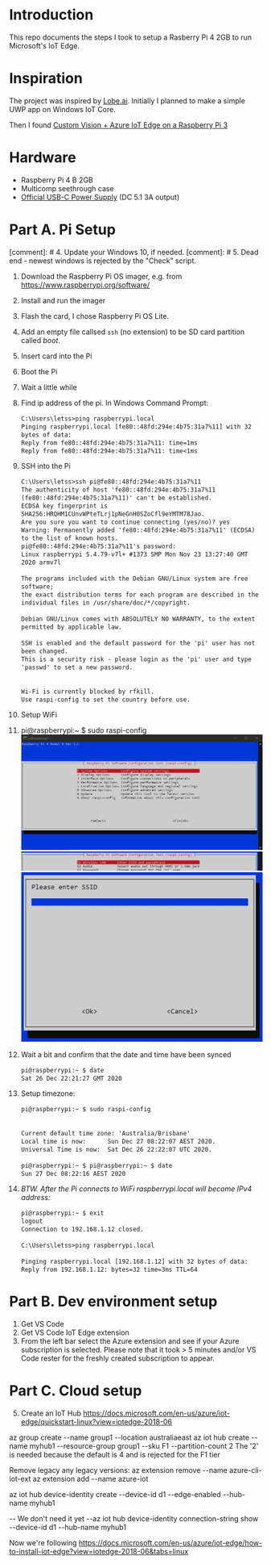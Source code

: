 # Introduction

This repo documents the steps I took to setup a Rasberry Pi 4 2GB to run Microsoft's IoT Edge.

# Inspiration

The project was inspired by [Lobe.ai](https://lobe.ai/). Initially I planned to make a simple UWP app on Windows IoT Core. 

Then I found [Custom Vision + Azure IoT Edge on a Raspberry Pi 3](https://docs.microsoft.com/en-us/azure/iot-edge/how-to-install-iot-edge?view=iotedge-2018-06&tabs=windows)


# Hardware 

* Raspberry Pi 4 B 2GB 
* Multicomp seethrough case
* [Official USB-C Power Supply](https://www.raspberrypi.org/products/type-c-power-supply/) (DC 5.1 3A output)



# Part A. Pi Setup  

[comment]: # 4. Update your Windows 10, if needed. 
[comment]: # 5. Dead end - newest windows is rejected by the "Check" script.

1. Download the Raspberry Pi OS imager, e.g. from https://www.raspberrypi.org/software/   
1. Install and run the imager
1. Flash the card, I chose Raspberry Pi OS Lite.
1. Add an empty file callsed `ssh` (no extension) to be SD card partition called *boot*. 
1. Insert card into the Pi 
1. Boot the Pi
1. Wait a little while 
1. Find ip address of the pi. In Windows Command Prompt: 
   ```
   C:\Users\letss>ping raspberrypi.local
   Pinging raspberrypi.local [fe80::48fd:294e:4b75:31a7%11] with 32 bytes of data:
   Reply from fe80::48fd:294e:4b75:31a7%11: time=1ms
   Reply from fe80::48fd:294e:4b75:31a7%11: time<1ms
   ```
1. SSH into the Pi
   ```
   C:\Users\letss>ssh pi@fe80::48fd:294e:4b75:31a7%11
   The authenticity of host 'fe80::48fd:294e:4b75:31a7%11 (fe80::48fd:294e:4b75:31a7%11)' can't be established.
   ECDSA key fingerprint is SHA256:HRQHM1CUnvWPteTLrj1pNeGnH0SZoCfl9eYMTM78Jao.
   Are you sure you want to continue connecting (yes/no)? yes
   Warning: Permanently added 'fe80::48fd:294e:4b75:31a7%11' (ECDSA) to the list of known hosts.
   pi@fe80::48fd:294e:4b75:31a7%11's password:
   Linux raspberrypi 5.4.79-v7l+ #1373 SMP Mon Nov 23 13:27:40 GMT 2020 armv7l

   The programs included with the Debian GNU/Linux system are free software;
   the exact distribution terms for each program are described in the
   individual files in /usr/share/doc/*/copyright.

   Debian GNU/Linux comes with ABSOLUTELY NO WARRANTY, to the extent
   permitted by applicable law.

   SSH is enabled and the default password for the 'pi' user has not been changed.
   This is a security risk - please login as the 'pi' user and type 'passwd' to set a new password.


   Wi-Fi is currently blocked by rfkill.
   Use raspi-config to set the country before use.
   ```

1. Setup WiFi
  1. pi@raspberrypi:~ $ sudo raspi-config
     ![Wifi Setup 1](/help/images/Config-wifi-1.png "Wifi setup - step 1")
     ![Wifi Setup 2](/help/images/Config-wifi-2.png "Wifi setup - step 2")
     ![Wifi Setup 2](/help/images/Config-wifi-3.png "Wifi setup - step 3")
  1. Wait a bit and confirm that the date and time have been synced
     ```
     pi@raspberrypi:~ $ date
     Sat 26 Dec 22:21:27 GMT 2020
     ```
   1. Setup timezone:
      ```
      pi@raspberrypi:~ $ sudo raspi-config
  

      Current default time zone: 'Australia/Brisbane'
      Local time is now:      Sun Dec 27 08:22:07 AEST 2020.
      Universal Time is now:  Sat Dec 26 22:22:07 UTC 2020.

      pi@raspberrypi:~ $ pi@raspberrypi:~ $ date
      Sun 27 Dec 08:22:16 AEST 2020
      ```

1. *BTW. After the Pi connects to WiFi raspberrypi.local will become IPv4 address:*
   ```
   pi@raspberrypi:~ $ exit
   logout
   Connection to 192.168.1.12 closed.

   C:\Users\letss>ping raspberrypi.local

   Pinging raspberrypi.local [192.168.1.12] with 32 bytes of data:
   Reply from 192.168.1.12: bytes=32 time=3ms TTL=64
   ```

# Part B. Dev environment setup

1. Get VS Code 
1. Get VS Code IoT Edge extension
1. From the left bar select the Azure extension and see if your Azure subscription is selected.
   Please note that it took > 5 minutes and/or VS Code rester for the freshly created subscription to appear. 

# Part C. Cloud setup 


5. Create an IoT Hub
https://docs.microsoft.com/en-us/azure/iot-edge/quickstart-linux?view=iotedge-2018-06

az group create --name group1 --location australiaeast
az iot hub create --name myhub1 --resource-group group1 --sku F1 --partition-count 2
The '2' is needed because the default is 4 and is rejected for the F1 tier

Remove legacy any legacy versions: 
az extension remove --name azure-cli-iot-ext
az extension add --name azure-iot

az iot hub device-identity create --device-id d1 --edge-enabled --hub-name myhub1

-- We don't need it yet
--az iot hub device-identity connection-string show --device-id d1 --hub-name myhub1




Now we're following https://docs.microsoft.com/en-us/azure/iot-edge/how-to-install-iot-edge?view=iotedge-2018-06&tabs=linux



